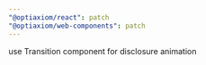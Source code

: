 ```yaml
---
"@optiaxiom/react": patch
"@optiaxiom/web-components": patch
---
```


use Transition component for disclosure animation

